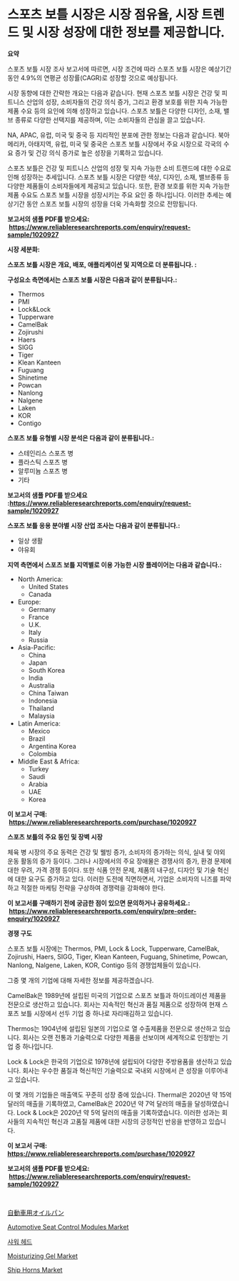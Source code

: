 <p><h1>스포츠 보틀 시장은 시장 점유율, 시장 트렌드 및 시장 성장에 대한 정보를 제공합니다.</h1></p><p><strong>요약</strong></p>
<p><p>스포츠 보틀 시장 조사 보고서에 따르면, 시장 조건에 따라 스포츠 보틀 시장은 예상기간 동안 4.9%의 연평균 성장률(CAGR)로 성장할 것으로 예상됩니다. </p><p>시장 동향에 대한 간략한 개요는 다음과 같습니다. 현재 스포츠 보틀 시장은 건강 및 피트니스 산업의 성장, 소비자들의 건강 의식 증가, 그리고 환경 보호를 위한 지속 가능한 제품 수요 등의 요인에 의해 성장하고 있습니다. 스포츠 보틀은 다양한 디자인, 소재, 밸브 종류로 다양한 선택지를 제공하며, 이는 소비자들의 관심을 끌고 있습니다. </p><p>NA, APAC, 유럽, 미국 및 중국 등 지리적인 분포에 관한 정보는 다음과 같습니다. 북아메리카, 아태지역, 유럽, 미국 및 중국은 스포츠 보틀 시장에서 주요 시장으로 각국의 수요 증가 및 건강 의식 증가로 높은 성장을 기록하고 있습니다. </p><p>스포츠 보틀은 건강 및 피트니스 산업의 성장 및 지속 가능한 소비 트렌드에 대한 수요로 인해 성장하는 추세입니다. 스포츠 보틀 시장은 다양한 색상, 디자인, 소재, 밸브종류 등 다양한 제품들이 소비자들에게 제공되고 있습니다. 또한, 환경 보호를 위한 지속 가능한 제품 수요도 스포츠 보틀 시장을 성장시키는 주요 요인 중 하나입니다. 이러한 추세는 예상기간 동안 스포츠 보틀 시장의 성장을 더욱 가속화할 것으로 전망됩니다.</p></p>
<p><strong>보고서의 샘플 PDF를 받으세요: &nbsp;<a href="https://www.reliableresearchreports.com/enquiry/request-sample/1020927">https://www.reliableresearchreports.com/enquiry/request-sample/1020927</a></strong></p>
<p><strong>시장 세분화:</strong></p>
<p><strong> 스포츠 보틀 시장은 개요, 배포, 애플리케이션 및 지역으로 더 분류됩니다. :</strong></p>
<p><strong>구성요소 측면에서는 스포츠 보틀 시장은 다음과 같이 분류됩니다.:</strong></p>
<p><ul><li>Thermos</li><li>PMI</li><li>Lock&Lock</li><li>Tupperware</li><li>CamelBak</li><li>Zojirushi</li><li>Haers</li><li>SIGG</li><li>Tiger</li><li>Klean Kanteen</li><li>Fuguang</li><li>Shinetime</li><li>Powcan</li><li>Nanlong</li><li>Nalgene</li><li>Laken</li><li>KOR</li><li>Contigo</li></ul></p>
<p><strong> 스포츠 보틀 유형별 시장 분석은 다음과 같이 분류됩니다.:</strong></p>
<p><ul><li>스테인리스 스포츠 병</li><li>플라스틱 스포츠 병</li><li>알루미늄 스포츠 병</li><li>기타</li></ul></p>
<p><strong>보고서의 샘플 PDF를 받으세요 :<a href="https://www.reliableresearchreports.com/enquiry/request-sample/1020927">https://www.reliableresearchreports.com/enquiry/request-sample/1020927</a></strong></p>
<p><strong> 스포츠 보틀 응용 분야별 시장 산업 조사는 다음과 같이 분류됩니다.:</strong></p>
<p><ul><li>일상 생활</li><li>야유회</li></ul></p>
<p><strong>지역 측면에서 스포츠 보틀 지역별로 이용 가능한 시장 플레이어는 다음과 같습니다.:</strong></p>
<p><ul>
    <li>
        North America:
        <ul>
            <li>United States</li>
            <li>Canada</li>
        </ul>
    </li>
    <li>
        Europe:
        <ul>
            <li>Germany</li>
            <li>France</li>
            <li>U.K.</li>
            <li>Italy</li>
            <li>Russia</li>
        </ul>
    </li>
    <li>
        Asia-Pacific:
        <ul>
            <li>China</li>
            <li>Japan</li>
            <li>South Korea</li>
            <li>India</li>
            <li>Australia</li>
            <li>China Taiwan</li>
            <li>Indonesia</li>
            <li>Thailand</li>
            <li>Malaysia</li>
        </ul>
    </li>
    <li>
        Latin America:
        <ul>
            <li>Mexico</li>
            <li>Brazil</li>
            <li>Argentina Korea</li>
            <li>Colombia</li>
        </ul>
    </li>
    <li>
        Middle East & Africa:
        <ul>
            <li>Turkey</li>
            <li>Saudi</li>
            <li>Arabia</li>
            <li>UAE</li>
            <li>Korea</li>
        </ul>
    </li>
    </ul></p>
<p><strong>이 보고서 구매: &nbsp;<a href="https://www.reliableresearchreports.com/purchase/1020927">https://www.reliableresearchreports.com/purchase/1020927</a></strong></p>
<p><strong>스포츠 보틀의 주요 동인 및 장벽 시장</strong></p>
<p><p>체육 병 시장의 주요 동력은 건강 및 웰빙 증가, 소비자의 증가하는 의식, 실내 및 야외 운동 활동의 증가 등이다. 그러나 시장에서의 주요 장애물은 경쟁사의 증가, 환경 문제에 대한 우려, 가격 경쟁 등이다. 또한 식품 안전 문제, 제품의 내구성, 디자인 및 기술 혁신에 대한 요구도 증가하고 있다. 이러한 도전에 직면하면서, 기업은 소비자의 니즈를 파악하고 적절한 마케팅 전략을 구상하여 경쟁력을 강화해야 한다.</p></p>
<p><strong>이 보고서를 구매하기 전에 궁금한 점이 있으면 문의하거나 공유하세요.: &nbsp;<a href="https://www.reliableresearchreports.com/enquiry/pre-order-enquiry/1020927">https://www.reliableresearchreports.com/enquiry/pre-order-enquiry/1020927</a></strong></p>
<p><strong>경쟁 구도</strong></p>
<p><p>스포츠 보틀 시장에는 Thermos, PMI, Lock & Lock, Tupperware, CamelBak, Zojirushi, Haers, SIGG, Tiger, Klean Kanteen, Fuguang, Shinetime, Powcan, Nanlong, Nalgene, Laken, KOR, Contigo 등의 경쟁업체들이 있습니다.</p><p>그중 몇 개의 기업에 대해 자세한 정보를 제공하겠습니다.</p><p>CamelBak은 1989년에 설립된 미국의 기업으로 스포츠 보틀과 하이드레이션 제품을 전문으로 생산하고 있습니다. 회사는 지속적인 혁신과 품질 제품으로 성장하여 현재 스포츠 보틀 시장에서 선두 기업 중 하나로 자리매김하고 있습니다.</p><p>Thermos는 1904년에 설립된 일본의 기업으로 열 수출제품을 전문으로 생산하고 있습니다. 회사는 오랜 전통과 기술력으로 다양한 제품을 선보이며 세계적으로 인정받는 기업 중 하나입니다.</p><p>Lock & Lock은 한국의 기업으로 1978년에 설립되어 다양한 주방용품을 생산하고 있습니다. 회사는 우수한 품질과 혁신적인 기술력으로 국내외 시장에서 큰 성장을 이루어내고 있습니다.</p><p>이 몇 개의 기업들은 매출액도 꾸준히 성장 중에 있습니다. Thermal은 2020년 약 15억 달러의 매출을 기록하였고, CamelBak은 2020년 약 7억 달러의 매출을 달성하였습니다. Lock & Lock은 2020년 약 5억 달러의 매출을 기록하였습니다. 이러한 성과는 회사들의 지속적인 혁신과 고품질 제품에 대한 시장의 긍정적인 반응을 반영하고 있습니다.</p></p>
<p><strong>이 보고서 구매: &nbsp; <a href="https://www.reliableresearchreports.com/purchase/1020927">https://www.reliableresearchreports.com/purchase/1020927</a></strong></p>
<p><strong>보고서의 샘플 PDF를 받으세요: &nbsp;<a href="https://www.reliableresearchreports.com/enquiry/request-sample/1020927">https://www.reliableresearchreports.com/enquiry/request-sample/1020927</a></strong><strong></strong></p>
<p>&nbsp;</p>
<p><p><a href="https://github.com/lababdou/Market-Research-Report-List-2/blob/main/1107486188715.md">自動車用オイルパン</a></p><p><a href="https://github.com/prosalinda88/Market-Research-Report-List-3/blob/main/automotive-seat-control-modules-market.md">Automotive Seat Control Modules Market</a></p><p><a href="https://github.com/vsoq0zknh59/Market-Research-Report-List-1/blob/main/2459652188621.md">샤워 헤드</a></p><p><a href="https://issuu.com/reportprime-2/docs/moisturizing-gel-market-size-2030.pptx">Moisturizing Gel Market</a></p><p><a href="https://three-jumbo-f6d.notion.site/Ship-Horns-Market-Research-Report-Unlocks-Analysis-on-the-Market-Financial-Status-Market-Size-and--8b172ab35153450a94f94fa5a8784418">Ship Horns Market</a></p></p>